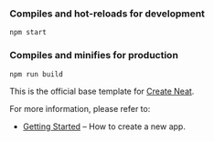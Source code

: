 ### Compiles and hot-reloads for development

```
npm start
```

### Compiles and minifies for production

```
npm run build
```

This is the official base template for [Create Neat](https://github.com/xun082/react-cli).

For more information, please refer to:

- [Getting Started](https://github.com/xun082/react-cli) – How to create a new app.